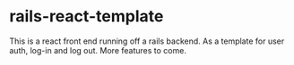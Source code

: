 # rails-react-template

This is a react front end running off a rails backend. As a template for user auth, log-in and log out. More features to come.
